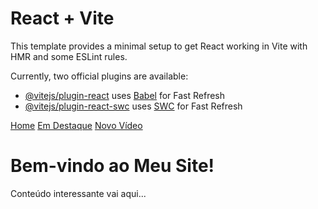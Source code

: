 # React + Vite

This template provides a minimal setup to get React working in Vite with HMR and some ESLint rules.

Currently, two official plugins are available:

- [@vitejs/plugin-react](https://github.com/vitejs/vite-plugin-react/blob/main/packages/plugin-react/README.md) uses [Babel](https://babeljs.io/) for Fast Refresh
- [@vitejs/plugin-react-swc](https://github.com/vitejs/vite-plugin-react-swc) uses [SWC](https://swc.rs/) for Fast Refresh

<!DOCTYPE html>
<html lang="en">

<head>
  <meta charset="UTF-8">
  <meta name="viewport" content="width=device-width, initial-scale=1.0">
  <title>Seu Site</title>
  <link rel="stylesheet" href="styles.css"> <!-- Substitua "styles.css" pelo nome do seu arquivo CSS -->
</head>

<body>

  <!-- Barra de navegação -->
  <div class="navbar">
    <a href="#" class="nav-item" id="home">Home</a>
    <a href="#" class="nav-item" id="destaque">Em Destaque</a>
    <a href="#" class="nav-item" id="novo-video">Novo Vídeo</a>
  </div>

  <!-- Corpo da página -->
  <div class="content">
    <!-- Seu conteúdo vai aqui -->
    <h1>Bem-vindo ao Meu Site!</h1>
    <p>Conteúdo interessante vai aqui...</p>
  </div>

</body>

</html>
